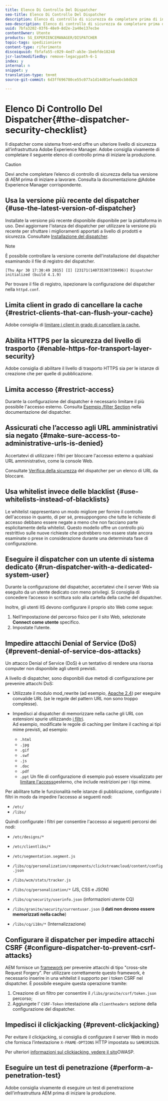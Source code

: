 ```yaml
---
title: Elenco Di Controllo Del Dispatcher
seo-title: Elenco Di Controllo Del Dispatcher
description: Elenco di controllo di sicurezza da completare prima di iniziare la produzione.
seo-description: Elenco di controllo di sicurezza da completare prima di iniziare la produzione.
uuid: 7bfa3202-03f6-48e9-8d2e-2a40e137ecbe
contentOwner: Utente
products: SG_EXPERIENCEMANAGER/DISPATCHER
topic-tags: spedizioniere
content-type: riferimento
discoiquuid: fbfafa55-c029-4ed7-ab3e-1bebfde18248
jcr-lastmodifiedby: remove-legacypath-6-1
index: y
internal: n
snippet: y
translation-type: tm+mt
source-git-commit: 6d3ff696780ce55c077a1d14d01efeaebcb8db28

---
```



# Elenco Di Controllo Del Dispatcher{#the-dispatcher-security-checklist}

<!-- 

Comment Type: remark
Last Modified By: unknown unknown (ims-author-00AF43764F54BE740A490D44@AdobeID)
Last Modified Date: 2015-06-05T05:14:35.365-0400

<p>Food for thought listed on <a href="https://jira.corp.adobe.com/browse/DOC-5649">DOC-5649</a>. To be considered while proof-reading.</p> 
<p> </p>

 -->

Il dispatcher come sistema front-end offre un ulteriore livello di sicurezza all’infrastruttura Adobe Experience Manager. Adobe consiglia vivamente di completare il seguente elenco di controllo prima di iniziare la produzione.

>[!CAUTION]
>
>Devi anche completare l’elenco di controllo di sicurezza della tua versione di AEM prima di iniziare a lavorare. Consulta la documentazione [di](https://helpx.adobe.com/experience-manager/6-3/sites/administering/using/security-checklist.html)Adobe Experience Manager corrispondente.

## Usa la versione più recente del dispatcher {#use-the-latest-version-of-dispatcher}

Installate la versione più recente disponibile disponibile per la piattaforma in uso. Devi aggiornare l'istanza del dispatcher per utilizzare la versione più recente per sfruttare i miglioramenti apportati a livello di prodotti e sicurezza. Consultate [Installazione del dispatcher](dispatcher-install.md).

>[!NOTE]
>
>È possibile controllare la versione corrente dell'installazione del dispatcher esaminando il file di registro del dispatcher.
>
>`[Thu Apr 30 17:30:49 2015] [I] [23171(140735307338496)] Dispatcher initialized (build 4.1.9)`
>
>Per trovare il file di registro, ispezionare la configurazione del dispatcher nella `httpd.conf`.

## Limita client in grado di cancellare la cache {#restrict-clients-that-can-flush-your-cache}

Adobe consiglia di [limitare i client in grado di cancellare la cache.](dispatcher-configuration.md#limiting-the-clients-that-can-flush-the-cache)

## Abilita HTTPS per la sicurezza del livello di trasporto {#enable-https-for-transport-layer-security}

Adobe consiglia di abilitare il livello di trasporto HTTPS sia per le istanze di creazione che per quelle di pubblicazione.

<!-- 

Comment Type: remark
Last Modified By: unknown unknown (ims-author-00AF43764F54BE740A490D44@AdobeID)
Last Modified Date: 2015-06-26T04:41:28.841-0400

<p>Recommended to have SSL termination, front end SSL.</p> 
<p>Question is do we want to have SSL communication between dispatcher and AEM instances (publish and/or author).</p> 
<p>We might want to have two items:</p> 
<ul> 
 <li>MUST HTTPS clients -&gt; dispatcher / load balancer</li> 
 <li>NICE load balancer -&gt; dispatcher<br /> </li> 
 <li>NICE dispatcher -&gt; instances if sensitive information such as credit cards / or infrastructure requirements such as DMZ</li> 
</ul>

 -->

## Limita accesso {#restrict-access}

Durante la configurazione del dispatcher è necessario limitare il più possibile l'accesso esterno. Consulta [Esempio /filter Section](dispatcher-configuration.md#main-pars_184_1_title) nella documentazione del dispatcher.

## Assicurati che l’accesso agli URL amministrativi sia negato {#make-sure-access-to-administrative-urls-is-denied}

Accertatevi di utilizzare i filtri per bloccare l'accesso esterno a qualsiasi URL amministrativo, come la console Web.

Consultate [Verifica della sicurezza](dispatcher-configuration.md#testing-dispatcher-security) del dispatcher per un elenco di URL da bloccare.

## Usa whitelist invece delle blacklist {#use-whitelists-instead-of-blacklists}

Le whitelist rappresentano un modo migliore per fornire il controllo dell'accesso in quanto, di per sé, presuppongono che tutte le richieste di accesso debbano essere negate a meno che non facciano parte esplicitamente della whitelist. Questo modello offre un controllo più restrittivo sulle nuove richieste che potrebbero non essere state ancora esaminate o prese in considerazione durante una determinata fase di configurazione.

## Eseguire il dispatcher con un utente di sistema dedicato {#run-dispatcher-with-a-dedicated-system-user}

Durante la configurazione del dispatcher, accertatevi che il server Web sia eseguito da un utente dedicato con meno privilegi. Si consiglia di concedere l’accesso in scrittura solo alla cartella della cache del dispatcher.

Inoltre, gli utenti IIS devono configurare il proprio sito Web come segue:

1. Nell’impostazione del percorso fisico per il sito Web, selezionate **Connect come utente** specifico.
1. Impostate l’utente.

## Impedire attacchi Denial of Service (DoS) {#prevent-denial-of-service-dos-attacks}

Un attacco Denial of Service (DoS) è un tentativo di rendere una risorsa computer non disponibile agli utenti previsti.

A livello di dispatcher, sono disponibili due metodi di configurazione per prevenire attacchi DoS: [](https://docs.adobe.com/content/docs/en/dispatcher.html#/filter (Filtri))

* Utilizzate il modulo mod_rewrite (ad esempio, [Apache 2.4](https://httpd.apache.org/docs/2.4/mod/mod_rewrite.html)) per eseguire convalide URL (se le regole del pattern URL non sono troppo complesse).

* Impedisci al dispatcher di memorizzare nella cache gli URL con estensioni spurie utilizzando [i filtri](dispatcher-configuration.md#configuring-access-to-conten-tfilter).\
   Ad esempio, modificate le regole di caching per limitare il caching ai tipi mime previsti, ad esempio:

   * `.html`
   * `.jpg`
   * `.gif`
   * `.swf`
   * `.js`
   * `.doc`
   * `.pdf`
   * `.ppt`
   Un file di configurazione di esempio può essere visualizzato per [limitare l'accesso](#restrict-access)esterno, che include restrizioni per i tipi mime.

Per abilitare tutte le funzionalità nelle istanze di pubblicazione, configurate i filtri in modo da impedire l’accesso ai seguenti nodi:

* `/etc/`
* `/libs/`

Quindi configurate i filtri per consentire l'accesso ai seguenti percorsi dei nodi:

* `/etc/designs/*`
* `/etc/clientlibs/*`
* `/etc/segmentation.segment.js`
* `/libs/cq/personalization/components/clickstreamcloud/content/config.json`
* `/libs/wcm/stats/tracker.js`
* `/libs/cq/personalization/*` (JS, CSS e JSON)
* `/libs/cq/security/userinfo.json` (informazioni utente CQ)
* `/libs/granite/security/currentuser.json` (**i dati non devono essere memorizzati nella cache**)

* `/libs/cq/i18n/*` (Internalizzazione)

<!-- 

Comment Type: remark
Last Modified By: unknown unknown (ims-author-00AF43764F54BE740A490D44@AdobeID)
Last Modified Date: 2015-06-26T04:38:17.016-0400

<p>We need to highlight whether a path applies to all versions or specific ones.<br /> </p>

 -->

## Configurare il dispatcher per impedire attacchi CSRF {#configure-dispatcher-to-prevent-csrf-attacks}

AEM fornisce un [framework](https://helpx.adobe.com/experience-manager/6-3/sites/administering/using/security-checklist.html#verification-steps) per prevenire attacchi di tipo "cross-site Request Forgery". Per utilizzare correttamente questo framework, è necessario inserire in una whitelist il supporto per i token CSRF nel dispatcher. È possibile eseguire questa operazione tramite:

1. Creazione di un filtro per consentire il `/libs/granite/csrf/token.json` percorso;
1. Aggiungete l’ `CSRF-Token` intestazione alla `clientheaders` sezione della configurazione del dispatcher.

## Impedisci il clickjacking {#prevent-clickjacking}

Per evitare il clickjacking, si consiglia di configurare il server Web in modo che fornisca l’intestazione `X-FRAME-OPTIONS` HTTP impostata su `SAMEORIGIN`.

Per ulteriori [informazioni sul clickjacking, vedere il sito](https://www.owasp.org/index.php/Clickjacking)OWASP.

## Eseguire un test di penetrazione {#perform-a-penetration-test}

Adobe consiglia vivamente di eseguire un test di penetrazione dell’infrastruttura AEM prima di iniziare la produzione.


